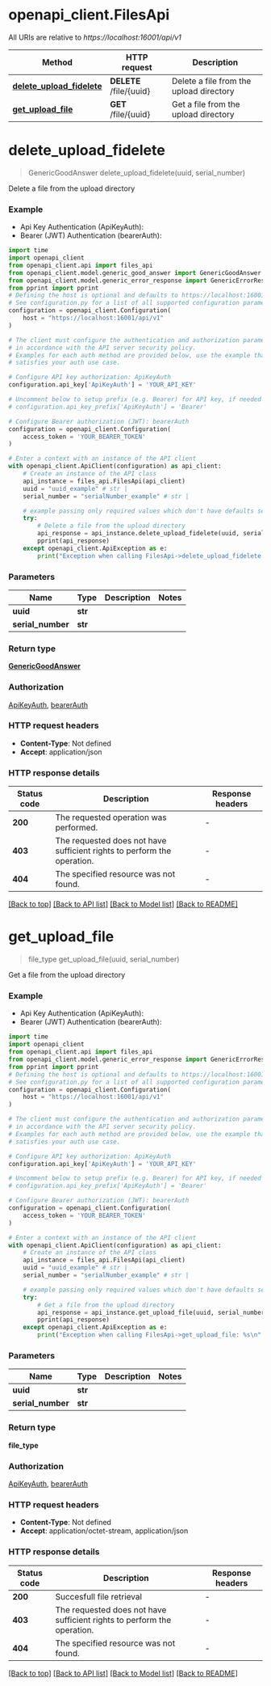 # openapi_client.FilesApi

All URIs are relative to *https://localhost:16001/api/v1*

Method | HTTP request | Description
------------- | ------------- | -------------
[**delete_upload_fidelete**](FilesApi.md#delete_upload_fidelete) | **DELETE** /file/{uuid} | Delete a file from the upload directory
[**get_upload_file**](FilesApi.md#get_upload_file) | **GET** /file/{uuid} | Get a file from the upload directory


# **delete_upload_fidelete**
> GenericGoodAnswer delete_upload_fidelete(uuid, serial_number)

Delete a file from the upload directory

### Example

* Api Key Authentication (ApiKeyAuth):
* Bearer (JWT) Authentication (bearerAuth):
```python
import time
import openapi_client
from openapi_client.api import files_api
from openapi_client.model.generic_good_answer import GenericGoodAnswer
from openapi_client.model.generic_error_response import GenericErrorResponse
from pprint import pprint
# Defining the host is optional and defaults to https://localhost:16001/api/v1
# See configuration.py for a list of all supported configuration parameters.
configuration = openapi_client.Configuration(
    host = "https://localhost:16001/api/v1"
)

# The client must configure the authentication and authorization parameters
# in accordance with the API server security policy.
# Examples for each auth method are provided below, use the example that
# satisfies your auth use case.

# Configure API key authorization: ApiKeyAuth
configuration.api_key['ApiKeyAuth'] = 'YOUR_API_KEY'

# Uncomment below to setup prefix (e.g. Bearer) for API key, if needed
# configuration.api_key_prefix['ApiKeyAuth'] = 'Bearer'

# Configure Bearer authorization (JWT): bearerAuth
configuration = openapi_client.Configuration(
    access_token = 'YOUR_BEARER_TOKEN'
)

# Enter a context with an instance of the API client
with openapi_client.ApiClient(configuration) as api_client:
    # Create an instance of the API class
    api_instance = files_api.FilesApi(api_client)
    uuid = "uuid_example" # str | 
    serial_number = "serialNumber_example" # str | 

    # example passing only required values which don't have defaults set
    try:
        # Delete a file from the upload directory
        api_response = api_instance.delete_upload_fidelete(uuid, serial_number)
        pprint(api_response)
    except openapi_client.ApiException as e:
        print("Exception when calling FilesApi->delete_upload_fidelete: %s\n" % e)
```


### Parameters

Name | Type | Description  | Notes
------------- | ------------- | ------------- | -------------
 **uuid** | **str**|  |
 **serial_number** | **str**|  |

### Return type

[**GenericGoodAnswer**](GenericGoodAnswer.md)

### Authorization

[ApiKeyAuth](../README.md#ApiKeyAuth), [bearerAuth](../README.md#bearerAuth)

### HTTP request headers

 - **Content-Type**: Not defined
 - **Accept**: application/json


### HTTP response details
| Status code | Description | Response headers |
|-------------|-------------|------------------|
**200** | The requested operation was performed. |  -  |
**403** | The requested does not have sufficient rights to perform the operation. |  -  |
**404** | The specified resource was not found. |  -  |

[[Back to top]](#) [[Back to API list]](../README.md#documentation-for-api-endpoints) [[Back to Model list]](../README.md#documentation-for-models) [[Back to README]](../README.md)

# **get_upload_file**
> file_type get_upload_file(uuid, serial_number)

Get a file from the upload directory

### Example

* Api Key Authentication (ApiKeyAuth):
* Bearer (JWT) Authentication (bearerAuth):
```python
import time
import openapi_client
from openapi_client.api import files_api
from openapi_client.model.generic_error_response import GenericErrorResponse
from pprint import pprint
# Defining the host is optional and defaults to https://localhost:16001/api/v1
# See configuration.py for a list of all supported configuration parameters.
configuration = openapi_client.Configuration(
    host = "https://localhost:16001/api/v1"
)

# The client must configure the authentication and authorization parameters
# in accordance with the API server security policy.
# Examples for each auth method are provided below, use the example that
# satisfies your auth use case.

# Configure API key authorization: ApiKeyAuth
configuration.api_key['ApiKeyAuth'] = 'YOUR_API_KEY'

# Uncomment below to setup prefix (e.g. Bearer) for API key, if needed
# configuration.api_key_prefix['ApiKeyAuth'] = 'Bearer'

# Configure Bearer authorization (JWT): bearerAuth
configuration = openapi_client.Configuration(
    access_token = 'YOUR_BEARER_TOKEN'
)

# Enter a context with an instance of the API client
with openapi_client.ApiClient(configuration) as api_client:
    # Create an instance of the API class
    api_instance = files_api.FilesApi(api_client)
    uuid = "uuid_example" # str | 
    serial_number = "serialNumber_example" # str | 

    # example passing only required values which don't have defaults set
    try:
        # Get a file from the upload directory
        api_response = api_instance.get_upload_file(uuid, serial_number)
        pprint(api_response)
    except openapi_client.ApiException as e:
        print("Exception when calling FilesApi->get_upload_file: %s\n" % e)
```


### Parameters

Name | Type | Description  | Notes
------------- | ------------- | ------------- | -------------
 **uuid** | **str**|  |
 **serial_number** | **str**|  |

### Return type

**file_type**

### Authorization

[ApiKeyAuth](../README.md#ApiKeyAuth), [bearerAuth](../README.md#bearerAuth)

### HTTP request headers

 - **Content-Type**: Not defined
 - **Accept**: application/octet-stream, application/json


### HTTP response details
| Status code | Description | Response headers |
|-------------|-------------|------------------|
**200** | Succesfull file retrieval |  -  |
**403** | The requested does not have sufficient rights to perform the operation. |  -  |
**404** | The specified resource was not found. |  -  |

[[Back to top]](#) [[Back to API list]](../README.md#documentation-for-api-endpoints) [[Back to Model list]](../README.md#documentation-for-models) [[Back to README]](../README.md)

